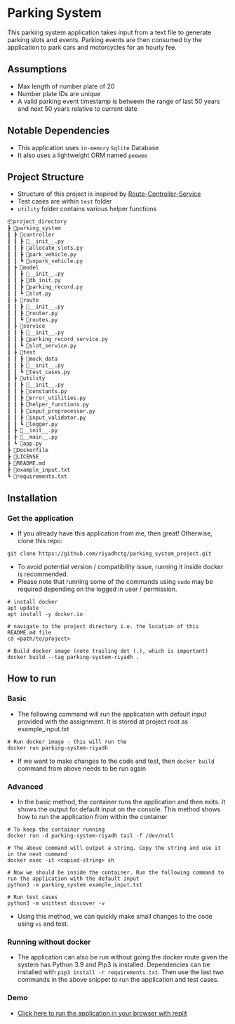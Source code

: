 # Parking System
This parking system application takes input from a text file to generate parking slots and events. Parking events are then consumed by the application to park cars and motorcycles for an hourly fee.

## Assumptions
 - Max length of number plate of 20
 - Number plate IDs are unique
 - A valid parking event timestamp is between the range of last 50 years and next 50 years relative to current date


## Notable Dependencies
- This application uses `in-memory` `Sqlite` Database
- It also uses a lightweight ORM named `peewee`

## Project Structure
- Structure of this project is inspired by [Route-Controller-Service](https://sodocumentation.net/node-js/topic/10785/route-controller-service-structure-for-expressjs)
- Test cases are within `test` folder
- `utility` folder contains various helper functions

```bash
📦project_directory
┣ 📂parking_system
┃ ┣ 📂controller
┃ ┃ ┣ 📜__init__.py
┃ ┃ ┣ 📜allocate_slots.py
┃ ┃ ┣ 📜park_vehicle.py
┃ ┃ ┗ 📜unpark_vehicle.py
┃ ┣ 📂model
┃ ┃ ┣ 📜__init__.py
┃ ┃ ┣ 📜db_init.py
┃ ┃ ┣ 📜parking_record.py
┃ ┃ ┗ 📜slot.py
┃ ┣ 📂route
┃ ┃ ┣ 📜__init__.py
┃ ┃ ┣ 📜router.py
┃ ┃ ┗ 📜routes.py
┃ ┣ 📂service
┃ ┃ ┣ 📜__init__.py
┃ ┃ ┣ 📜parking_record_service.py
┃ ┃ ┗ 📜slot_service.py
┃ ┣ 📂test
┃ ┃ ┣ 📂mock_data
┃ ┃ ┣ 📜__init__.py
┃ ┃ ┗ 📜test_cases.py
┃ ┣ 📂utility
┃ ┃ ┣ 📜__init__.py
┃ ┃ ┣ 📜constants.py
┃ ┃ ┣ 📜error_utilities.py
┃ ┃ ┣ 📜helper_functions.py
┃ ┃ ┣ 📜input_preprocessor.py
┃ ┃ ┣ 📜input_validator.py
┃ ┃ ┗ 📜logger.py
┃ ┣ 📜__init__.py
┃ ┣ 📜__main__.py
┃ ┗ 📜app.py
┣ 📜Dockerfile
┣ 📜LICENSE
┣ 📜README.md
┣ 📜example_input.txt
┗ 📜requirements.txt
```

## Installation
### Get the application 
- If you already have this application from me, then great! Otherwise, clone this repo: 
```
git clone https://github.com/riyadhctg/parking_system_project.git
```
- To avoid potential version / compatibility issue, running it inside docker is recommended.
- Please note that running some of the commands using `sudo` may be required depending on the logged in user / permission. 


```
# install docker
apt update
apt install -y docker.io

# navigate to the project directory i.e. the location of this README.md file
cd <path/to/project>

# Build docker image (note trailing dot (.), which is important)
docker build --tag parking-system-riyadh .

```

## How to run
### Basic
 - The following command will run the application with default input provided with the assignment. It is stored at project root as example_input.txt
```
# Run docker image - this will run the 
docker run parking-system-riyadh
```
- If we want to make changes to the code and test, then `docker build` command from above needs to be run again

### Advanced
- In the basic method, the container runs the application and then exits. It shows the output for default input on the console. This method shows how to run the application from within the container
```
# To keep the container running
docker run -d parking-system-riyadh tail -f /dev/null

# The above command will output a string. Copy the string and use it in the next command
docker exec -it <copied-string> sh

# Now we should be inside the container. Run the following command to run the application with the default input
python3 -m parking_system example_input.txt

# Run test cases
python3 -m unittest discover -v  
```
- Using this method, we can quickly make small changes to the code using `vi` and test.

### Running without docker
- The application can also be run without going the docker route given the system has Python 3.9 and Pip3 is installed. Dependencies can be installed with `pip3 install -r requirements.txt`. Then use the last two commands in the above snippet to run the application and test cases.


### Demo
- [Click here to run the application in your browser with replit](https://replit.com/@riyadhctg/parkingsystem?v=1)
